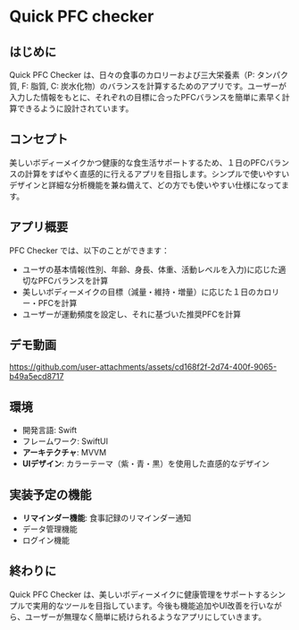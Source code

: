 # Quick PFC checker

## はじめに

Quick PFC Checker は、日々の食事のカロリーおよび三大栄養素（P: タンパク質, F: 脂質, C: 炭水化物）のバランスを計算するためのアプリです。ユーザーが入力した情報をもとに、それぞれの目標に合ったPFCバランスを簡単に素早く計算できるように設計されています。

## コンセプト

美しいボディーメイクかつ健康的な食生活サポートするため、１日のPFCバランスの計算をすばやく直感的に行えるアプリを目指します。シンプルで使いやすいデザインと詳細な分析機能を兼ね備えて、どの方でも使いやすい仕様になってます。

## アプリ概要

PFC Checker では、以下のことができます：

- ユーザの基本情報(性別、年齢、身長、体重、活動レベルを入力)に応じた適切なPFCバランスを計算
- 美しいボディーメイクの目標（減量・維持・増量）に応じた１日のカロリー・PFCを計算
- ユーザーが運動頻度を設定し、それに基づいた推奨PFCを計算

## デモ動画


https://github.com/user-attachments/assets/cd168f2f-2d74-400f-9065-b49a5ecd8717



## 環境

- 開発言語: Swift
- フレームワーク: SwiftUI
- **アーキテクチャ**: MVVM
- **UIデザイン**: カラーテーマ（紫・青・黒）を使用した直感的なデザイン

## 実装予定の機能

- **リマインダー機能**: 食事記録のリマインダー通知
- データ管理機能
- ログイン機能

## 終わりに

Quick PFC Checker は、美しいボディーメイクに健康管理をサポートするシンプルで実用的なツールを目指しています。今後も機能追加やUI改善を行いながら、ユーザーが無理なく簡単に続けられるようなアプリにしていきます。
